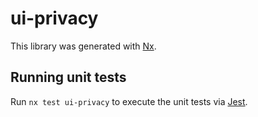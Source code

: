 # ui-privacy

This library was generated with [Nx](https://nx.dev).

## Running unit tests

Run `nx test ui-privacy` to execute the unit tests via [Jest](https://jestjs.io).
